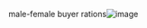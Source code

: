male-female buyer rations![image](https://user-images.githubusercontent.com/119663207/219045230-fd0797c1-4c79-4cad-b2e7-4c21aae74ebf.png)
